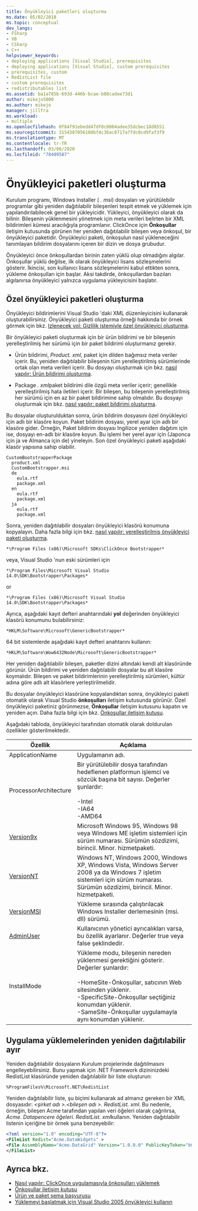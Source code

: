 ```yaml
---
title: Önyükleyici paketleri oluşturma
ms.date: 05/02/2018
ms.topic: conceptual
dev_langs:
- FSharp
- VB
- CSharp
- C++
helpviewer_keywords:
- deploying applications [Visual Studio], prerequisites
- deploying applications [Visual Studio], custom prerequisites
- prerequisites, custom
- RedistList file
- custom prerequisites
- redistributables list
ms.assetid: ba1a785b-693d-446b-bcae-b88cadee73d1
author: mikejo5000
ms.author: mikejo
manager: jillfra
ms.workload:
- multiple
ms.openlocfilehash: 0f84f91ebedd47df8c0804adee35dcbec18d8551
ms.sourcegitcommit: 3154387056160bf4c36ac8717a7fdc0cd9faf3f9
ms.translationtype: MT
ms.contentlocale: tr-TR
ms.lasthandoff: 03/06/2020
ms.locfileid: "78409587"
---
```

# <a name="create-bootstrapper-packages"></a>Önyükleyici paketleri oluşturma
Kurulum programı, Windows Installer ( *. msi*) dosyaları ve yürütülebilir programlar gibi yeniden dağıtılabilir bileşenleri tespit etmek ve yüklemek için yapılandırılabilecek genel bir yükleyicidir. Yükleyici, önyükleyici olarak da bilinir. Bileşenin yüklenmesini yönetmek için meta verileri belirten bir XML bildirimleri kümesi aracılığıyla programlanır.  ClickOnce için **Önkoşullar** iletişim kutusunda görünen her yeniden dağıtılabilir bileşen veya önkoşul, bir önyükleyici paketidir. Önyükleyici paketi, önkoşulun nasıl yükleneceğini tanımlayan bildirim dosyalarını içeren bir dizin ve dosya grubudur.

Önyükleyici önce önkoşullardan birinin zaten yüklü olup olmadığını algılar. Önkoşullar yüklü değilse, ilk olarak önyükleyici lisans sözleşmelerini gösterir. İkincisi, son kullanıcı lisans sözleşmelerini kabul ettikten sonra, yükleme önkoşulları için başlar. Aksi takdirde, önkoşullardan bazıları algılanırsa önyükleyici yalnızca uygulama yükleyicisini başlatır.

## <a name="create-custom-bootstrapper-packages"></a>Özel önyükleyici paketleri oluşturma
Önyükleyici bildirimlerini Visual Studio 'daki XML düzenleyicisini kullanarak oluşturabilirsiniz. Önyükleyici paketi oluşturma örneği hakkında bir örnek görmek için bkz. [Izlenecek yol: Gizlilik istemiyle özel önyükleyici oluşturma](../deployment/walkthrough-creating-a-custom-bootstrapper-to-show-a-privacy-prompt.md).

Bir önyükleyici paketi oluşturmak için bir ürün bildirimi ve bir bileşenin yerelleştirilmiş her sürümü için bir paket bildirimi oluşturmanız gerekir.

* Ürün bildirimi, *Product. xml*, paket için dilden bağımsız meta veriler içerir. Bu, yeniden dağıtılabilir bileşenin tüm yerelleştirilmiş sürümlerinde ortak olan meta verileri içerir.  Bu dosyayı oluşturmak için bkz. [nasıl yapılır: Ürün bildirimi oluşturma](../deployment/how-to-create-a-product-manifest.md).

* Package *. xml*paket bildirimi dile özgü meta veriler içerir; genellikle yerelleştirilmiş hata iletileri içerir. Bir bileşen, bu bileşenin yerelleştirilmiş her sürümü için en az bir paket bildirimine sahip olmalıdır. Bu dosyayı oluşturmak için bkz. [nasıl yapılır: paket bildirimi oluşturma](../deployment/how-to-create-a-package-manifest.md).

Bu dosyalar oluşturulduktan sonra, ürün bildirim dosyasını özel önyükleyici için adlı bir klasöre koyun. Paket bildirim dosyası, yerel ayar için adlı bir klasöre gider. Örneğin, Paket bildirim dosyası Ingilizce yeniden dağıtım için ise, dosyayı en-adlı bir klasöre koyun. Bu işlemi her yerel ayar için (Japonca için ja ve Almanca için de) yineleyin. Son özel önyükleyici paketi aşağıdaki klasör yapısına sahip olabilir.

```
CustomBootstrapperPackage
  product.xml
  CustomBootstrapper.msi
  de
    eula.rtf
    package.xml
  en
    eula.rtf
    package.xml
  ja
    eula.rtf
    package.xml
```

Sonra, yeniden dağıtılabilir dosyaları önyükleyici klasörü konumuna kopyalayın. Daha fazla bilgi için bkz. [nasıl yapılır: yerelleştirilmiş önyükleyici paketi oluşturma](../deployment/how-to-create-a-localized-bootstrapper-package.md).

```
*\Program Files (x86)\Microsoft SDKs\ClickOnce Bootstrapper*
```

veya, Visual Studio 'nun eski sürümleri için

```
*\Program Files\Microsoft Visual Studio 14.0\SDK\Bootstrapper\Packages*
```

or

```
*\Program Files (x86)\Microsoft Visual Studio 14.0\SDK\Bootstrapper\Packages*
```

Ayrıca, aşağıdaki kayıt defteri anahtarındaki **yol** değerinden önyükleyici klasörü konumunu bulabilirsiniz:

```
*HKLM\Software\Microsoft\GenericBootstrapper*
```

64 bit sistemlerde aşağıdaki kayıt defteri anahtarını kullanın:

```
*HKLM\Software\Wow6432Node\Microsoft\GenericBootstrapper*
```

Her yeniden dağıtılabilir bileşen, paketler dizini altındaki kendi alt klasöründe görünür. Ürün bildirimi ve yeniden dağıtılabilir dosyalar bu alt klasöre koymalıdır. Bileşen ve paket bildirimlerinin yerelleştirilmiş sürümleri, kültür adına göre adlı alt klasörlere yerleştirilmelidir.

Bu dosyalar önyükleyici klasörüne kopyalandıktan sonra, önyükleyici paketi otomatik olarak Visual Studio **önkoşulları** iletişim kutusunda görünür. Özel önyükleyici paketiniz görünmezse, **Önkoşullar** iletişim kutusunu kapatın ve yeniden açın. Daha fazla bilgi için bkz. [Önkoşullar iletişim kutusu](../ide/reference/prerequisites-dialog-box.md).

Aşağıdaki tabloda, önyükleyici tarafından otomatik olarak doldurulan özellikler gösterilmektedir.

|Özellik|Açıklama|
|--------------|-----------------|
|ApplicationName|Uygulamanın adı.|
|ProcessorArchitecture|Bir yürütülebilir dosya tarafından hedeflenen platformun işlemci ve sözcük başına bit sayısı. Değerler şunlardır:<br /><br /> -Intel<br />-IA64<br />-AMD64|
|[Version9x](/windows/desktop/Msi/version9x)|Microsoft Windows 95, Windows 98 veya Windows ME işletim sistemleri için sürüm numarası. Sürümün sözdizimi, birincil. Minor. hizmetpaketi.|
|[VersionNT](/windows/desktop/Msi/versionnt)|Windows NT, Windows 2000, Windows XP, Windows Vista, Windows Server 2008 ya da Windows 7 işletim sistemleri için sürüm numarası. Sürümün sözdizimi, birincil. Minor. hizmetpaketi.|
|[VersionMSI](/windows/desktop/Msi/versionmsi)|Yükleme sırasında çalıştırılacak Windows Installer derlemesinin (msi. dll) sürümü.|
|[AdminUser](/windows/desktop/Msi/adminuser)|Kullanıcının yönetici ayrıcalıkları varsa, bu özellik ayarlanır. Değerler true veya false şeklindedir.|
|InstallMode|Yükleme modu, bileşenin nereden yüklenmesi gerektiğini gösterir. Değerler şunlardır:<br /><br /> -HomeSite-Önkoşullar, satıcının Web sitesinden yüklenir.<br />-SpecificSite-Önkoşullar seçtiğiniz konumdan yüklenir.<br />-SameSite-Önkoşullar uygulamayla aynı konumdan yüklenir.|

## <a name="separate-redistributables-from-application-installations"></a>Uygulama yüklemelerinden yeniden dağıtılabilir ayır
Yeniden dağıtılabilir dosyaların Kurulum projelerinde dağıtılmasını engelleyebilirsiniz. Bunu yapmak için .NET Framework dizininizdeki RedistList klasöründe yeniden dağıtılabilir bir liste oluşturun:

`%ProgramFiles%\Microsoft.NET\RedistList`

Yeniden dağıtılabilir liste, şu biçimi kullanarak ad almanız gereken bir XML dosyasıdır: *\<şirket adı >.\<bileşen adı >. RedistList. xml*. Bu nedenle, örneğin, bileşen Acme tarafından yapılan veri öğeleri olarak çağrılırsa, *Acme. Datapencere öğeleri. RedistList. xml*kullanın. Yeniden dağıtılabilir listenin içeriğine bir örnek şuna benzeyebilir:

```xml
<?xml version="1.0" encoding="UTF-8"?>
<FileList Redist="Acme.DataWidgets" >
<File AssemblyName="Acme.DataGrid" Version="1.0.0.0" PublicKeyToken="b03f5f7f11d50a3a" Culture="neutral" ProcessorArchitecture="MSIL" InGAC="true" />
</FileList>
```

## <a name="see-also"></a>Ayrıca bkz.
- [Nasıl yapılır: ClickOnce uygulamasıyla önkoşulları yüklemek](../deployment/how-to-install-prerequisites-with-a-clickonce-application.md)
- [Önkoşullar iletişim kutusu](../ide/reference/prerequisites-dialog-box.md)
- [Ürün ve paket şema başvurusu](../deployment/product-and-package-schema-reference.md)
- [Yüklemeyi başlatmak için Visual Studio 2005 önyükleyici kullanın](https://msdn.microsoft.com/magazine/cc163899.aspx)
